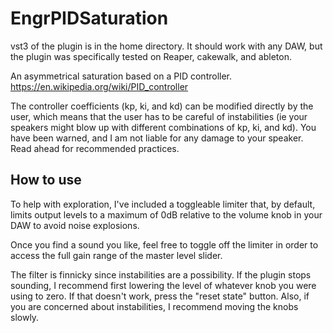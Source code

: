 # EngrPIDSaturation

vst3 of the plugin is in the home directory. It should work with any DAW, but the plugin was specifically tested on Reaper, cakewalk, and ableton.

An asymmetrical saturation based on a PID controller.
https://en.wikipedia.org/wiki/PID_controller

The controller coefficients (kp, ki, and kd) can be modified directly by the user, which means that the user has to be careful of instabilities (ie your speakers might blow up with different combinations of kp, ki, and kd). You have been warned, and I am not liable for any damage to your speaker. Read ahead for recommended practices.

## How to use

To help with exploration, I've included a toggleable limiter that, by default, limits output levels to a maximum of 0dB relative to the volume knob in your DAW to avoid noise explosions.

Once you find a sound you like, feel free to toggle off the limiter in order to access the full gain range of the master level slider.

The filter is finnicky since instabilities are a possibility. If the plugin stops sounding, I recommend first lowering the level of whatever knob you were using to zero. If that doesn't work, press the "reset state" button. Also, if you are concerned about instabilities, I recommend moving the knobs slowly.
